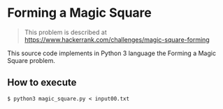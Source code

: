 # Forming a Magic Square

> This problem is described at
https://www.hackerrank.com/challenges/magic-square-forming

This source code implements in Python 3 language the Forming a Magic Square
problem.

## How to execute

```
$ python3 magic_square.py < input00.txt
